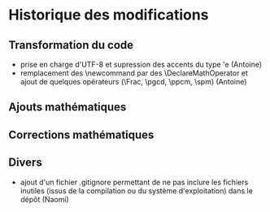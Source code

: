 # Historique des modifications

## Transformation du code
- prise en charge d'UTF-8 et supression des accents du type \'e (Antoine)
- remplacement des \newcommand par des \DeclareMathOperator et ajout de quelques opérateurs (\Frac, \pgcd, \ppcm, \spm) (Antoine)

## Ajouts mathématiques

## Corrections mathématiques

## Divers
- ajout d'un fichier .gitignore permettant de ne pas inclure les fichiers inutiles (issus de la compilation ou du système d'exploitation) dans le dépôt (Naomi)
